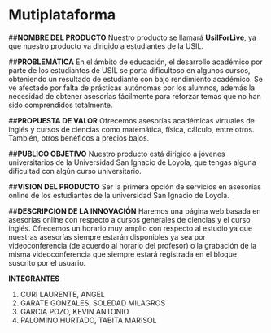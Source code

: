 # Mutiplataforma

##**NOMBRE DEL PRODUCTO**
Nuestro producto se llamará **UsilForLive**, ya que nuestro producto va dirigido a estudiantes de la USIL.

##**PROBLEMÁTICA**
En el ámbito de educación, el desarrollo académico por parte de los estudiantes de USIL se porta dificultoso en algunos cursos, obteniendo un resultado de estudiante con bajo rendimiento académico.  Se ve afectado por falta de prácticas autónomas por los alumnos, además la necesidad de obtener asesorías fácilmente para reforzar temas que no han sido comprendidos totalmente.

##**PROPUESTA DE VALOR**
Ofrecemos asesorías académicas virtuales de inglés y cursos de ciencias como matemática, física, cálculo, entre otros. También, otros benéficos a precios bajos.

##**PUBLICO OBJETIVO**
Nuestro producto está dirigido a jóvenes universitarios de la Universidad San Ignacio de Loyola, que tengas alguna dificultad con algún curso universitario.

##**VISION DEL PRODUCTO**
Ser la primera opción de servicios en asesorías online de los estudiantes de la universidad San Ignacio de Loyola.  

##**DESCRIPCION DE LA INNOVACIÓN**
Haremos una página web basada en asesorías online con respecto a cursos generales de ciencias y el curso inglés. 
Ofrecemos un horario muy amplio con respecto al estudio ya que nuestras asesorías siempre estarán disponibles ya sea por videoconferencia (de acuerdo al horario del profesor) o la grabación de la misma videoconferencia que siempre estará registrada en el bloque suscrito por el usuario.

 **INTEGRANTES**
 1. CURI LAURENTE, ANGEL
 2. GARATE GONZALES, SOLEDAD MILAGROS
 3. GARCIA POZO, KEVIN ANTONIO
 4. PALOMINO HURTADO, TABITA MARISOL

